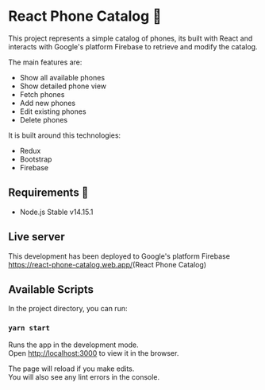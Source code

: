 # React Phone Catalog 📱

This project represents a simple catalog of phones, its built with React and interacts with Google's platform Firebase to retrieve and modify the catalog.

The main features are:

- Show all available phones
- Show detailed phone view
- Fetch phones
- Add new phones
- Edit existing phones
- Delete phones

It is built around this technologies:

- Redux
- Bootstrap
- Firebase

## Requirements :pushpin:

- Node.js Stable v14.15.1

## Live server

This development has been deployed to Google's platform Firebase <https://react-phone-catalog.web.app/>(React Phone Catalog)

## Available Scripts

In the project directory, you can run:

### `yarn start`

Runs the app in the development mode.\
Open [http://localhost:3000](http://localhost:3000) to view it in the browser.

The page will reload if you make edits.\
You will also see any lint errors in the console.
